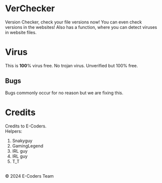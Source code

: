 # VerChecker
Version Checker, check your file versions now! You can even check versions in the websites! Also has a function, where you can detect viruses in website files.

# Virus
This is <b>100</b>% virus free. No trojan virus. Unverified but 100% free.

## Bugs
Bugs commonly occur for no reason but we are fixing this.

# Credits
Credits to E-Coders.
<br>
Helpers:
1. Snakyguy
2. GamingLegend
3. IRL guy
4. IRL guy
5. T_T
<br>
© 2024 E-Coders Team
